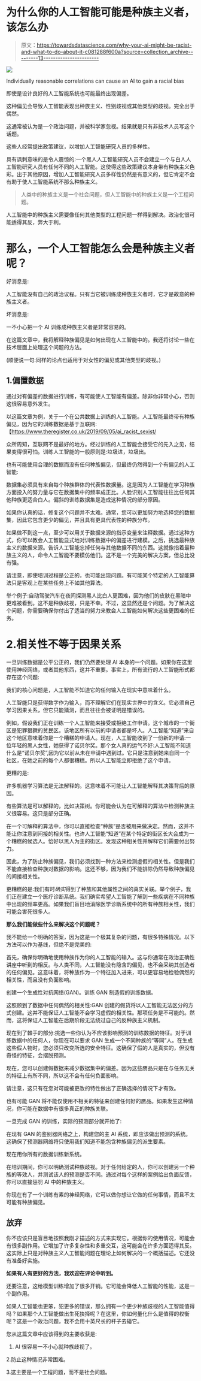 # 为什么你的人工智能可能是种族主义者，该怎么办

> 原文：<https://towardsdatascience.com/why-your-ai-might-be-racist-and-what-to-do-about-it-c081288f600a?source=collection_archive---------13----------------------->

![](img/b939ecb255e444a029967734a3942b46.png)

Individually reasonable correlations can cause an AI to gain a racial bias

即使是设计良好的人工智能系统也可能最终出现偏差。

这种偏见会导致人工智能表现出种族主义、性别歧视或其他类型的歧视。完全出于偶然。

这通常被认为是一个政治问题，并被科学家忽视。结果就是只有非技术人员写这个话题。

这些人经常提出政策建议，以增加人工智能研究人员的多样性。

具有讽刺意味的是令人震惊的:一个黑人人工智能研究人员不会建立一个与白人人工智能研究人员有任何不同的人工智能。这使得这些政策建议本身带有种族主义色彩。出于其他原因，增加人工智能研究人员多样性仍然是有意义的，但它肯定不会有助于使人工智能系统不那么种族主义。

> 人类中的种族主义是一个社会问题，但人工智能中的种族主义是一个工程问题。

人工智能中的种族主义需要像任何其他类型的工程问题一样得到解决。政治化很可能适得其反，弊大于利。

# 那么，一个人工智能怎么会是种族主义者呢？

好消息是:

人工智能没有自己的政治议程。只有当它被训练成种族主义者时，它才是故意的种族主义者。

坏消息是:

一不小心把一个 AI 训练成种族主义者是非常容易的。

在这篇文章中，我将解释种族偏见是如何出现在人工智能中的。我还将讨论一些在技术层面上处理这个问题的方法。

(顺便说一句:同样的论点也适用于对女性的偏见或其他类型的歧视。)

## 1.偏置数据

通过对有偏差的数据进行训练，有可能使人工智能有偏差。除非你非常小心，否则这很容易意外发生。

以这篇文章为例，关于一个在公共数据上训练的人工智能。人工智能最终带有种族偏见，因为它的训练数据是基于互联网:【https://www.theregister.co.uk/2019/09/05/ai_racist_sexist/

众所周知，互联网不是最好的地方。经过训练的人工智能会接受它的先入之见，结果变得很可怕。训练人工智能的一般原则是:垃圾进，垃圾出。

也有可能使用合理的数据而没有任何种族偏见，但最终仍然得到一个有偏见的人工智能:

数据集必须具有来自每个种族群体的代表性数据量。这是因为人工智能在学习种族方面投入的努力量与它在数据集中的频率成正比。人脸识别人工智能往往比任何其他种族更适合白人。偏斜的训练数据集是造成这种情况的部分原因。

如果你认真的话，修复这个问题并不太难。通常，您可以更加努力地选择您的数据集，因此它包含更少的偏见，并且具有更具代表性的种族分布。

如果做不到这一点，至少可以用关于数据来源的指示变量来注释数据。通过这种方式，你可以教会人工智能显式地对训练数据中的偏差进行建模。之后，挑选最种族主义的数据来源。告诉人工智能忘掉任何与其他数据不同的东西。这就像指着最种族主义的人，命令人工智能不要模仿他们。这不是一个完美的解决方案，但总比没有强。

请注意，即使培训过程是公正的，也可能出现问题。有可能某个特定的人工智能算法只是客观上在某些任务上不如其他算法。

举个例子:自动驾驶汽车在夜间探测黑人比白人更困难，因为他们的皮肤在黑暗中更难被看到。这不是种族歧视，只是不幸。不过，这显然还是个问题。为了解决这个问题，你需要确保你付出了适当的努力来教会人工智能如何解决这些更困难的任务。

# 2.相关性不等于因果关系

一旦训练数据是公平公正的，我们仍然要处理 AI 本身的一个问题。如果你在这里使用神经网络，或者其他东西，这并不重要。事实上，所有流行的人工智能形式都存在这个问题:

我们的核心问题是，人工智能不知道它的任何输入在现实中意味着什么。

人工智能只是获得数字作为输入，而不理解它们在现实世界中的含义。它必须自己学习因果关系，但它只能猜测，而且往往会被证明是错误的。

例如，假设我们正在训练一个人工智能来接受或拒绝工作申请。这个城市的一个街区是犯罪猖獗的贫民区。该地区所有以前的申请者都是坏人。人工智能“知道”来自这个地区意味着你是一个糟糕的申请人。现在，人工智能收到了一份新的申请:一位年轻的黑人女性，她获得了诺贝尔奖。那个女人真的运气不好:人工智能不知道什么是“诺贝尔奖”,因为它以前从未在申请中遇到过。它只是注意到她来自同一个社区，在她之前的每个人都很糟糕。所以人工智能立即拒绝了这个申请。

更糟的是:

许多机器学习算法是无法解释的。这意味着不可能让人工智能解释其决策背后的原因。

有些算法是可以解释的，比如决策树。你可能会认为在可解释的算法中检测种族主义很容易。这只是部分正确。

在一个可解释的算法中，你可以直接检查“种族”是否被用来做决定。然而，这并不能让你注意到间接的相关性。也许人工智能“知道”在某个特定的街区长大会成为一个糟糕的候选人。恰好以黑人为主的街区。发现这种相关性并解释它们需要付出努力。

因此，为了防止种族偏见，我们必须找到一种方法来检测虚假的相关性。但是我们不能直接检查种族对数据的影响。这还不够，因为我们不能排除仍然导致种族偏见的间接相关性。

更糟糕的是:我们有时*确实*得到了种族和其他属性之间的真实关联。举个例子，我们正在建立一个医疗诊断系统。我们确实希望人工智能了解到一些疾病在不同种族中出现的频率更高。如果我们盲目地消除医学诊断系统中的所有种族相关性，我们可能会害死很多人。

**那么我们能做些什么来解决这个问题呢？**

我不能给一个明确的答案，因为这是一个极其复杂的问题，有很多特殊情况。以下方法可以作为基线，但绝不是完美的:

首先，确保你明确地使用种族作为你的人工智能的输入。这与你通常在政治正确性讲座中听到的相反。与人类不同，人工智能没有隐含的偏见，也不会采纳其创造者的任何偏见。这意味着，将种族作为一个特征加入进来，可以更容易地检验偶然的相关性，而且没有负面影响。

创建一个生成性对抗网络(GAN)。训练 GAN 制造假的训练数据。

这照顾到了数据中任何偶然的相关性:GAN 创建的假货将以人工智能无法区分的方式创建。这并不能保证人工智能不会学习虚假的相关性。那项任务是不可能的。然而，这将保证人工智能在后期阶段无法绕过自己的反种族主义机制。

现在到了棘手的部分:挑选一些你认为不应该影响预测的训练数据的特征。对于训练数据中的任何人，你现在可以要求 GAN 生成一个不同种族的“等同”人。在生成这些假人物时，您必须只改变所选的安全特征。这确保了假的人是真实的，但没有奇怪的特征，会摆脱预测。

现在，您可以创建假数据来减少数据集中的偏差。因为这些赝品只是在与任务无关的特征上有所不同，所以这不会有任何负面影响。

请注意，这只有在您对可能被更改的特性做出了正确选择的情况下才有效。

也有可能 GAN 将不能仅使用不相关的特征来创建任何好的赝品。如果发生这种情况，你可能在数据中有很多真正的种族关联。

一旦完成 GAN 的训练，实际的预测部分就开始了:

在现有 GAN 的鉴别器网络之上，构建您的主 AI 系统，即应该做出预测的系统。这确保了预测器网络将只使用我们知道不能包含种族偏见的派生要素。

现在用你所有的数据训练新系统。

在培训期间，你可以明确测试种族歧视。对于任何给定的人，你可以创建另一个种族的等效人，并测试该人的预测是否不同。通过对每个这样的案例给出负面反馈，你可以直接惩罚 AI 中的种族主义。

你现在有了一个训练有素的神经网络，它可以做你想让它做的任何事情，而且不太可能有种族偏见。

## 放弃

你不应该只是盲目地按照我刚才描述的方式来实现它。根据你的使用情况，可能会有很多副作用。它增加了许多复杂性和多重交互，这可能会在许多方面适得其反。这实际上只是对种族主义人工智能问题在理论上如何解决的一个概括描述。它还没有准备好实施。

**如果有人有更好的方法，我欢迎在评论中听到。**

还要注意，这给模型训练增加了很多开销。它可能会降低人工智能的性能，这是一个副作用。

如果人工智能也更笨，犯更多的错误，那么拥有一个更少种族歧视的人工智能值得吗？如果那个人工智能做出生死抉择呢？在这里，你如何量化什么是值得的权衡呢？这是一个政治问题，我不会用十英尺长的杆子去碰它。

您从这篇文章中应该得到的主要收获是:

1.  AI 很容易一不小心就种族歧视了。

2.防止这种情况非常困难。

3.这主要是一个工程问题，而不是社会问题。